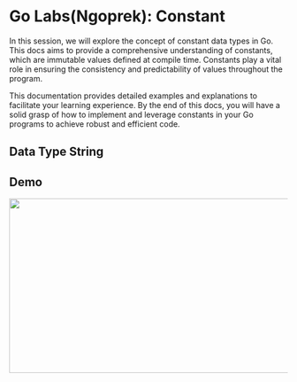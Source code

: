 # Go Labs(Ngoprek): Constant

In this session, we will explore the concept of constant data types in Go. This docs aims to provide a comprehensive understanding of constants, which are immutable values defined at compile time. Constants play a vital role in ensuring the consistency and predictability of values throughout the program.

This documentation provides detailed examples and explanations to facilitate your learning experience. By the end of this docs, you will have a solid grasp of how to implement and leverage constants in your Go programs to achieve robust and efficient code.

## Data Type String



## Demo

[<img src="https://storage.googleapis.com/techinet-public/youtube/thumbnails/GolangSeries/E9.png" width="560" height="315">](https://www.youtube.com/embed/JDWvrw75mGA?si=tAo0pKqXlEw1X3PH)
